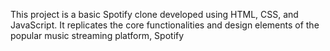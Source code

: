 This project is a basic Spotify clone developed using HTML, CSS, and JavaScript. It replicates the core functionalities and design elements of the popular music streaming platform, Spotify
